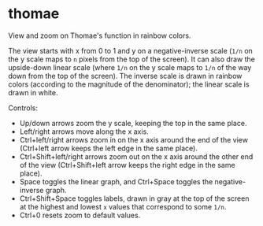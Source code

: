 # thomae
View and zoom on Thomae's function in rainbow colors.

The view starts with x from 0 to 1 and y on a negative-inverse scale (`1/n` on the y scale maps to `n` pixels from the top of the screen).
It can also draw the upside-down linear scale (where `1/n` on the y scale maps to `1/n` of the way down from the top of the screen).
The inverse scale is drawn in rainbow colors (according to the magnitude of the denominator); the linear scale is drawn in white.

Controls:
 - Up/down arrows zoom the y scale, keeping the top in the same place.
 - Left/right arrows move along the x axis.
 - Ctrl+left/right arrows zoom in on the x axis around the end of the view (Ctrl+left arrow keeps the left edge in the same place).
 - Ctrl+Shift+left/right arrows zoom out on the x axis around the other end of the view (Ctrl+Shift+left arrow keeps the right edge in the same place).
 - Space toggles the linear graph, and Ctrl+Space toggles the negative-inverse graph.
 - Ctrl+Shift+Space toggles labels, drawn in gray at the top of the screen at the highest and lowest `x` values that correspond to some `1/n`.
 - Ctrl+0 resets zoom to default values.
